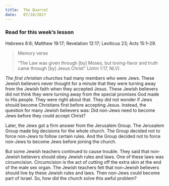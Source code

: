 ```yaml
---
title:  The Quarrel
date:   07/10/2017
---
```


### Read for this week’s lesson
Hebrews 8:6; Matthew 19:17; Revelation 12:17; Leviticus 23; Acts 15:1–29.

> <p>Memory verse</p>
> “The Law was given through [by]  Moses, but loving-favor and truth came through [by] Jesus Christ” (John 1:17, NLV).

_The first christian churches_ had many members who were Jews. These Jewish believers never thought for a minute that they were turning away from the Jewish faith when they accepted Jesus. These Jewish believers did not think they were turning away from the special promises God made to His people. They were right about that. They did not wonder if Jews should become Christians first before accepting Jesus. Instead, the question for many Jewish believers was: Did non-Jews need to become Jews before they could accept Christ?

Later, the Jews got a firm answer from the Jerusalem Group. The Jerusalem Group made big decisions for the whole church. The Group decided not to force non-Jews to follow certain rules. And the Group decided not to force non-Jews to become Jews before joining the church.

But some Jewish teachers continued to cause trouble. They said that non-Jewish believers should obey Jewish rules and laws. One of these laws was circumcision. Circumcision is the act of cutting off the extra skin at the end of the male sex organ. The Jewish teachers felt that non-Jewish believers should live by these Jewish rules and laws. Then non-Jews could become part of Israel. So, how did the church solve this awful problem?